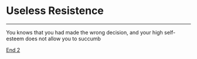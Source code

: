 # Useless Resistence
---
You knows that you had made the wrong decision, and your high self-esteem does not allow you to succumb

[End 2](../endings/end-2.md)
